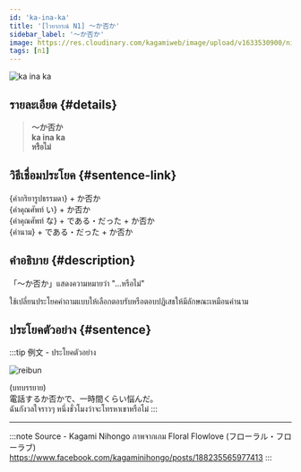 ```yaml
---
id: 'ka-ina-ka'
title: '[ไวยากรณ์ N1] 〜か否か'
sidebar_label: '〜か否か'
image: https://res.cloudinary.com/kagamiweb/image/upload/v1633530900/nihongo/grammar/n1/reibun/ka-ina-ka.jpg
tags: [n1]
---
```


![ka ina ka](https://res.cloudinary.com/kagamiweb/image/upload/v1640445359/nihongo/grammar/n1/ka-ina-ka.jpg)

## รายละเอียด {#details}

> **〜か否か**  
> **ka ina ka**  
> **หรือไม่**

## วิธีเชื่อมประโยค {#sentence-link}

{คำกริยารูปธรรมดา} + か否か  
{คำคุณศัพท์ い} + か否か  
{คำคุณศัพท์ な} + である・だった + か否か  
{คำนาม} + である・だった + か否か

## คำอธิบาย {#description}

「〜か否か」แสดงความหมายว่า "...หรือไม่"

ใช้เปลี่ยนประโยคคำถามแบบให้เลือกตอบรับหรือตอบปฏิเสธให้มีลักษณะเหมือนคำนาม

## ประโยคตัวอย่าง {#sentence}

:::tip 例文 - ประโยคตัวอย่าง

![reibun](https://res.cloudinary.com/kagamiweb/image/upload/v1633530900/nihongo/grammar/n1/reibun/ka-ina-ka.jpg)

(บทบรรยาย)  
電話するか否かで、一時間くらい悩んだ。  
ฉันกังวลใจราวๆ หนึ่งชั่วโมงว่าจะโทรหาเขาหรือไม่
:::

---
:::note Source - Kagami Nihongo
ภาพจากเกม Floral Flowlove (フローラル・フローラブ)  
https://www.facebook.com/kagaminihongo/posts/188235565977413
:::